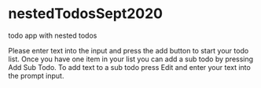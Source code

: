# nestedTodosSept2020
todo app with nested todos

Please enter text into the input and press the add button to start your todo list.
Once you have one item in your list you can add a sub todo by pressing Add Sub Todo.
To add text to a sub todo press Edit and enter your text into the prompt input. 
    
